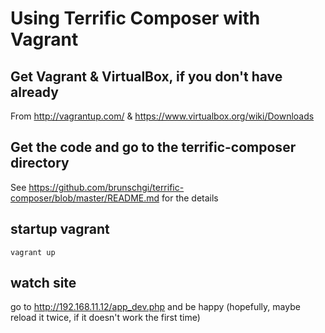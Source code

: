 # Using Terrific Composer with Vagrant

## Get Vagrant & VirtualBox, if you don't have already

From http://vagrantup.com/ & https://www.virtualbox.org/wiki/Downloads

## Get the code and go to the terrific-composer directory

See https://github.com/brunschgi/terrific-composer/blob/master/README.md for the details

## startup vagrant

    vagrant up

## watch site

go to http://192.168.11.12/app_dev.php and be happy (hopefully, maybe reload it twice, if it doesn't work the first time)


